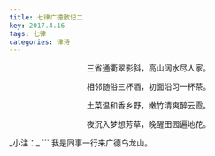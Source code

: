 ```yaml
---
title: 七律广德散记二
key: 2017.4.16
tags: 七律
categories: 律诗
---
```


<p align="center">三省通衢翠影斜，高山阔水尽人家。
</p>
<p align="center">相邻随俗三杯酒，初面沿习一杯茶。
</p>
<p align="center">土菜温和香乡野，嫩竹清爽醉云霞。
</p>
<p align="center">夜沉入梦想芳草，晚醒田园遍地花。
</p>
_小注：_
```
我是同事一行来广德乌龙山。

```